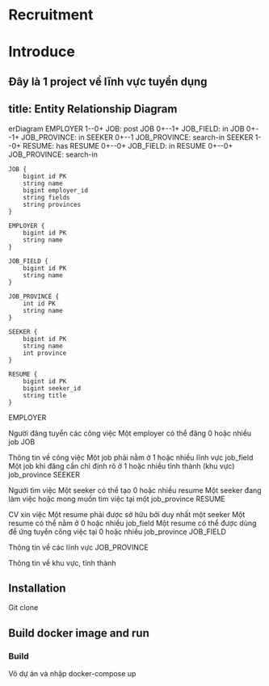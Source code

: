 
# Recruitment

# Introduce
Đây là 1 project về lĩnh vực tuyển dụng 
---

title: Entity Relationship Diagram
---
erDiagram
    EMPLOYER 1--0+ JOB: post
    JOB 0+--1+ JOB_FIELD: in
    JOB 0+--1+ JOB_PROVINCE: in
    SEEKER 0+--1 JOB_PROVINCE: search-in
    SEEKER 1--0+ RESUME: has
    RESUME 0+--0+ JOB_FIELD: in
    RESUME 0+--0+ JOB_PROVINCE: search-in

    JOB {
        bigint id PK
        string name
        bigint employer_id
        string fields
        string provinces
    }

    EMPLOYER {
        bigint id PK
        string name
    }

    JOB_FIELD {
        bigint id PK
        string name
    }

    JOB_PROVINCE {
        int id PK
        string name
    }

    SEEKER {
        bigint id PK
        string name
        int province
    }

    RESUME {
        bigint id PK
        bigint seeker_id
        string title
    }

EMPLOYER

Người đăng tuyển các công việc
Một employer có thể đăng 0 hoặc nhiều job
JOB

Thông tin về công việc
Một job phải nằm ở 1 hoặc nhiều lĩnh vực job_field
Một job khi đăng cần chỉ định rõ ở 1 hoặc nhiều tỉnh thành (khu vực) job_province
SEEKER

Ngưới tìm việc
Một seeker có thể tạo 0 hoặc nhiều resume
Một seeker đang làm việc hoặc mong muốn tìm việc tại một job_province
RESUME

CV xin việc
Một resume phải được sở hữu bởi duy nhất một seeker
Một resume có thể nằm ở 0 hoặc nhiều job_field
Một resume có thể được dùng để ứng tuyển công việc tại 0 hoặc nhiều job_province
JOB_FIELD

Thông tin về các lĩnh vực
JOB_PROVINCE

Thông tin về khu vực, tỉnh thành

## Installation

Git clone

## Build docker image and run 
### Build
Vô dự án và nhập
docker-compose up
